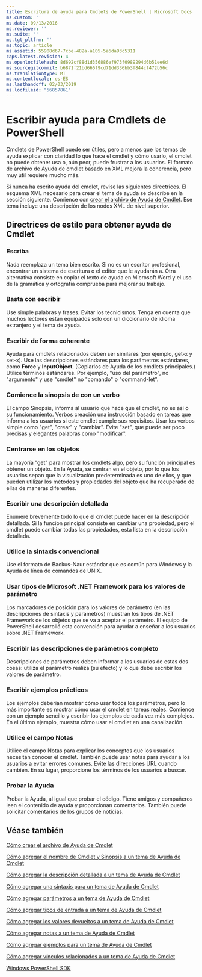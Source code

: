```yaml
---
title: Escritura de ayuda para Cmdlets de PowerShell | Microsoft Docs
ms.custom: ''
ms.date: 09/13/2016
ms.reviewer: ''
ms.suite: ''
ms.tgt_pltfrm: ''
ms.topic: article
ms.assetid: 55908d67-7cbe-482a-a105-5a6da93c5311
caps.latest.revision: 4
ms.openlocfilehash: 8d692cf88d1d356886ef973f0989294d6b51ee6d
ms.sourcegitcommit: b6871f21bd666f9cd71dd336bb3f844cf472b56c
ms.translationtype: MT
ms.contentlocale: es-ES
ms.lasthandoff: 02/03/2019
ms.locfileid: "56857861"
---
```

# <a name="writing-help-for-powershell-cmdlets"></a>Escribir ayuda para Cmdlets de PowerShell

Cmdlets de PowerShell puede ser útiles, pero a menos que los temas de ayuda explicar con claridad lo que hace el cmdlet y cómo usarlo, el cmdlet no puede obtener usa o, aún peor, puede frustrar a los usuarios.
El formato de archivo de Ayuda de cmdlet basado en XML mejora la coherencia, pero muy útil requiere mucho más.

Si nunca ha escrito ayuda del cmdlet, revise las siguientes directrices.
El esquema XML necesario para crear el tema de ayuda se describe en la sección siguiente.
Comience con [crear el archivo de Ayuda de Cmdlet](./how-to-create-the-cmdlet-help-file.md).
Ese tema incluye una descripción de los nodos XML de nivel superior.

## <a name="writing-guidelines-for-cmdlet-help"></a>Directrices de estilo para obtener ayuda de Cmdlet

### <a name="write-well"></a>Escriba
Nada reemplaza un tema bien escrito.
Si no es un escritor profesional, encontrar un sistema de escritura o el editor que le ayudarán a.
Otra alternativa consiste en copiar el texto de ayuda en Microsoft Word y el uso de la gramática y ortografía comprueba para mejorar su trabajo.

### <a name="write-simply"></a>Basta con escribir
Use simple palabras y frases.
Evitar los tecnicismos.
Tenga en cuenta que muchos lectores están equipados solo con un diccionario de idioma extranjero y el tema de ayuda.

### <a name="write-consistently"></a>Escribir de forma coherente
Ayuda para cmdlets relacionados deben ser similares (por ejemplo, get-x y set-x).
Use las descripciones estándares para los parámetros estándares, como **Force** y **InputObject**.
(Copiarlos de Ayuda de los cmdlets principales.) Utilice términos estándares.
Por ejemplo, "uso del parámetro", no "argumento" y use "cmdlet" no "comando" o "command-let".

### <a name="start-the-synopsis-with-a-verb"></a>Comience la sinopsis de con un verbo
El campo Sinopsis, informa al usuario que hace que el cmdlet, no es así o su funcionamiento.
Verbos creación una instrucción basado en tareas que informa a los usuarios si este cmdlet cumple sus requisitos.
Usar los verbos simple como "get", "crear" y "cambiar".
Evite "set", que puede ser poco precisas y elegantes palabras como "modificar".

### <a name="focus-on-objects"></a>Centrarse en los objetos
La mayoría "get" para mostrar los cmdlets algo, pero su función principal es obtener un objeto.
En la Ayuda, se centran en el objeto, por lo que los usuarios sepan que la visualización predeterminada es uno de ellos, y que pueden utilizar los métodos y propiedades del objeto que ha recuperado de ellas de maneras diferentes.

### <a name="write-detailed-descriptions"></a>Escribir una descripción detallada
Enumere brevemente todo lo que el cmdlet puede hacer en la descripción detallada.
Si la función principal consiste en cambiar una propiedad, pero el cmdlet puede cambiar todas las propiedades, esta lista en la descripción detallada.

### <a name="use-conventional-syntax"></a>Utilice la sintaxis convencional
Use el formato de Backus-Naur estándar que es común para Windows y la Ayuda de línea de comandos de UNIX.

### <a name="use-microsoft-net-framework-types-for-parameter-values"></a>Usar tipos de Microsoft .NET Framework para los valores de parámetro
Los marcadores de posición para los valores de parámetro (en las descripciones de sintaxis y parámetros) muestran los tipos de .NET Framework de los objetos que se va a aceptar el parámetro.
El equipo de PowerShell desarrolló esta convención para ayudar a enseñar a los usuarios sobre .NET Framework.

### <a name="write-complete-parameter-descriptions"></a>Escribir las descripciones de parámetros completo
Descripciones de parámetros deben informar a los usuarios de estas dos cosas: utiliza el parámetro realiza (su efecto) y lo que debe escribir los valores de parámetro.

### <a name="write-practical-examples"></a>Escribir ejemplos prácticos
Los ejemplos deberían mostrar cómo usar todos los parámetros, pero lo más importante es mostrar cómo usar el cmdlet en tareas reales.
Comience con un ejemplo sencillo y escribir los ejemplos de cada vez más complejos.
En el último ejemplo, muestra cómo usar el cmdlet en una canalización.

### <a name="use-the-notes-field"></a>Utilice el campo Notas
Utilice el campo Notas para explicar los conceptos que los usuarios necesitan conocer el cmdlet.
También puede usar notas para ayudar a los usuarios a evitar errores comunes.
Evite las direcciones URL cuando cambien.
En su lugar, proporcione los términos de los usuarios a buscar.

### <a name="test-your-help"></a>Probar la Ayuda
Probar la Ayuda, al igual que probar el código.
Tiene amigos y compañeros leen el contenido de ayuda y proporcionan comentarios.
También puede solicitar comentarios de los grupos de noticias.

## <a name="see-also"></a>Véase también

 [Cómo crear el archivo de Ayuda de Cmdlet](./how-to-create-the-cmdlet-help-file.md)

 [Cómo agregar el nombre de Cmdlet y Sinopsis a un tema de Ayuda de Cmdlet](./how-to-add-the-cmdlet-name-and-synopsis-to-a-cmdlet-help-topic.md)

 [Cómo agregar la descripción detallada a un tema de Ayuda de Cmdlet](./how-to-add-a-cmdlet-description.md)

 [Cómo agregar una sintaxis para un tema de Ayuda de Cmdlet](./how-to-add-syntax-to-a-cmdlet-help-topic.md)

 [Cómo agregar parámetros a un tema de Ayuda de Cmdlet](./how-to-add-parameter-information.md)

 [Cómo agregar tipos de entrada a un tema de Ayuda de Cmdlet](./how-to-add-input-types-to-a-cmdlet-help-topic.md)

 [Cómo agregar los valores devueltos a un tema de Ayuda de Cmdlet](./how-to-add-return-values-to-a-cmdlet-help-topic.md)

 [Cómo agregar notas a un tema de Ayuda de Cmdlet](./how-to-add-notes-to-a-cmdlet-help-topic.md)

 [Cómo agregar ejemplos para un tema de Ayuda de Cmdlet](./how-to-add-examples-to-a-cmdlet-help-topic.md)

 [Cómo agregar vínculos relacionados a un tema de Ayuda de Cmdlet](./how-to-add-related-links-to-a-cmdlet-help-topic.md)

 [Windows PowerShell SDK](../windows-powershell-reference.md)